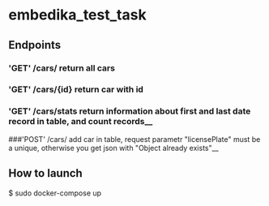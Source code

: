 # embedika_test_task

## Endpoints

### 'GET' /cars/ return all cars  
### 'GET' /cars/{id} return car with id  
### 'GET' /cars/stats return information about first and last date record in table, and count records__
 
###'POST' /cars/ add car in table, request parametr "licensePlate" must be a unique, otherwise you get json with "Object already exists"__
 
## How to launch
$ sudo docker-compose up
